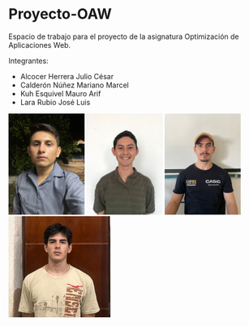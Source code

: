 # Proyecto-OAW
Espacio de trabajo para el proyecto de la asignatura Optimización de Aplicaciones Web. 

Integrantes:
- Alcocer Herrera Julio César
- Calderón Núñez Mariano Marcel
- Kuh Esquivel Mauro Arif
- Lara Rubio José Luis

<img src="/Media/Julio.jpeg" height="200"> <img src="/Media/Mariano.jpeg" height="200"> <img src="/Media/Mauro.jpeg" height="200"> <img src="/Media/JoseLuis.jpeg" height="200">


